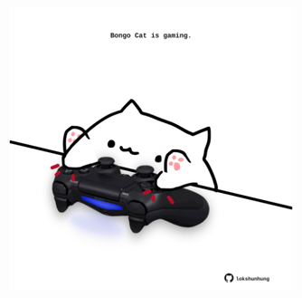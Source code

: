<!-- built at 21/04/2021, 03:14:40 UTC -->
<p align="center">
  <img width="500" height="500" src="./ReadmeImage.svg">
</p>
